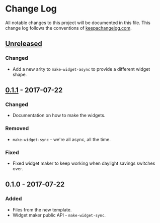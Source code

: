# Change Log
All notable changes to this project will be documented in this file. This change log follows the conventions of [keepachangelog.com](http://keepachangelog.com/).

## [Unreleased]
### Changed
- Add a new arity to `make-widget-async` to provide a different widget shape.

## [0.1.1] - 2017-07-22
### Changed
- Documentation on how to make the widgets.

### Removed
- `make-widget-sync` - we're all async, all the time.

### Fixed
- Fixed widget maker to keep working when daylight savings switches over.

## 0.1.0 - 2017-07-22
### Added
- Files from the new template.
- Widget maker public API - `make-widget-sync`.

[Unreleased]: https://github.com/your-name/clj-parallels/compare/0.1.1...HEAD
[0.1.1]: https://github.com/your-name/clj-parallels/compare/0.1.0...0.1.1
